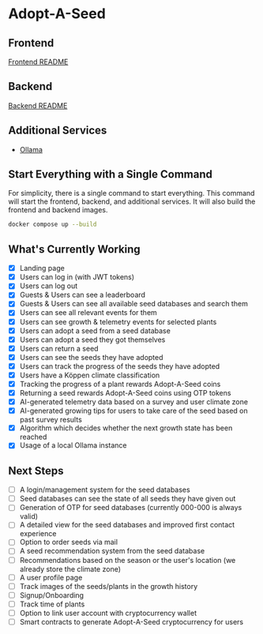 # Adopt-A-Seed

## Frontend

[Frontend README](./adopt-a-seed/README.md)

## Backend

[Backend README](./adopt-a-seed-api/README.md)

## Additional Services

- [Ollama](https://ollama.com)

## Start Everything with a Single Command

For simplicity, there is a single command to start everything. This command will start the frontend, backend, and additional services. It will also build the frontend and backend images.

```bash
docker compose up --build
```

## What's Currently Working

- [x] Landing page
- [x] Users can log in (with JWT tokens)
- [x] Users can log out
- [x] Guests & Users can see a leaderboard
- [x] Guests & Users can see all available seed databases and search them
- [x] Users can see all relevant events for them
- [x] Users can see growth & telemetry events for selected plants
- [x] Users can adopt a seed from a seed database
- [x] Users can adopt a seed they got themselves
- [x] Users can return a seed
- [x] Users can see the seeds they have adopted
- [x] Users can track the progress of the seeds they have adopted
- [x] Users have a Köppen climate classification
- [x] Tracking the progress of a plant rewards Adopt-A-Seed coins
- [x] Returning a seed rewards Adopt-A-Seed coins using OTP tokens
- [x] AI-generated telemetry data based on a survey and user climate zone
- [x] AI-generated growing tips for users to take care of the seed based on past survey results
- [x] Algorithm which decides whether the next growth state has been reached
- [x] Usage of a local Ollama instance

## Next Steps

- [ ] A login/management system for the seed databases
- [ ] Seed databases can see the state of all seeds they have given out
- [ ] Generation of OTP for seed databases (currently 000-000 is always valid)
- [ ] A detailed view for the seed databases and improved first contact experience
- [ ] Option to order seeds via mail
- [ ] A seed recommendation system from the seed database
- [ ] Recommendations based on the season or the user's location (we already store the climate zone)
- [ ] A user profile page
- [ ] Track images of the seeds/plants in the growth history
- [ ] Signup/Onboarding
- [ ] Track time of plants
- [ ] Option to link user account with cryptocurrency wallet
- [ ] Smart contracts to generate Adopt-A-Seed cryptocurrency for users
